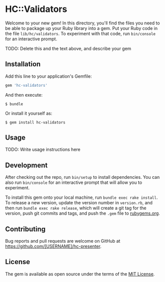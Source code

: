 # HC::Validators

Welcome to your new gem! In this directory, you'll find the files you need to be able to package up your Ruby library into a gem. Put your Ruby code in the file `lib/hc/validators`. To experiment with that code, run `bin/console` for an interactive prompt.

TODO: Delete this and the text above, and describe your gem

## Installation

Add this line to your application's Gemfile:

```ruby
gem 'hc-validators'
```

And then execute:

    $ bundle

Or install it yourself as:

    $ gem install hc-validators

## Usage

TODO: Write usage instructions here

## Development

After checking out the repo, run `bin/setup` to install dependencies. You can also run `bin/console` for an interactive prompt that will allow you to experiment.

To install this gem onto your local machine, run `bundle exec rake install`. To release a new version, update the version number in `version.rb`, and then run `bundle exec rake release`, which will create a git tag for the version, push git commits and tags, and push the `.gem` file to [rubygems.org](https://rubygems.org).

## Contributing

Bug reports and pull requests are welcome on GitHub at https://github.com/[USERNAME]/hc-presenter.

## License

The gem is available as open source under the terms of the [MIT License](http://opensource.org/licenses/MIT).
